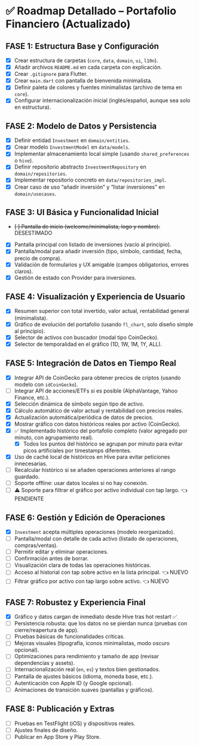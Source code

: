 # ✅ Roadmap Detallado – Portafolio Financiero (Actualizado)

## FASE 1: Estructura Base y Configuración

- [x] Crear estructura de carpetas (`core`, `data`, `domain`, `ui`, `l10n`).
- [x] Añadir archivos `README.md` en cada carpeta con explicación.
- [x] Crear `.gitignore` para Flutter.
- [x] Crear `main.dart` con pantalla de bienvenida minimalista.
- [x] Definir paleta de colores y fuentes minimalistas (archivo de tema en `core`).
- [x] Configurar internacionalización inicial (inglés/español, aunque sea solo en estructura).

## FASE 2: Modelo de Datos y Persistencia

- [x] Definir entidad `Investment` en `domain/entities`.
- [x] Crear modelo `InvestmentModel` en `data/models`.
- [x] Implementar almacenamiento local simple (usando `shared_preferences` o `hive`).
- [x] Definir repositorio abstracto `InvestmentRepository` en `domain/repositories`.
- [x] Implementar repositorio concreto en `data/repositories_impl`.
- [x] Crear caso de uso “añadir inversión” y “listar inversiones” en `domain/usecases`.

## FASE 3: UI Básica y Funcionalidad Inicial

- ~~[ ] Pantalla de inicio (welcome/minimalista, logo y nombre).~~ DESESTIMADO
- [x] Pantalla principal con listado de inversiones (vacío al principio).
- [x] Pantalla/modal para añadir inversión (tipo, símbolo, cantidad, fecha, precio de compra).
- [x] Validación de formularios y UX amigable (campos obligatorios, errores claros).
- [x] Gestión de estado con Provider para inversiones.

## FASE 4: Visualización y Experiencia de Usuario

- [x] Resumen superior con total invertido, valor actual, rentabilidad general (minimalista).
- [x] Gráfico de evolución del portafolio (usando `fl_chart`, solo diseño simple al principio).
- [x] Selector de activos con buscador (modal tipo CoinGecko).
- [x] Selector de temporalidad en el gráfico (1D, 1W, 1M, 1Y, ALL).

## FASE 5: Integración de Datos en Tiempo Real

- [x] Integrar API de CoinGecko para obtener precios de criptos (usando modelo con `idCoinGecko`).
- [ ] Integrar API de acciones/ETFs si es posible (AlphaVantage, Yahoo Finance, etc.).
- [x] Selección dinámica de símbolo según tipo de activo.
- [x] Cálculo automático de valor actual y rentabilidad con precios reales.
- [x] Actualización automática/periódica de datos de precios.
- [x] Mostrar gráfico con datos históricos reales por activo (CoinGecko).
- [x] ✅ Implementado histórico del portafolio completo (valor agregado por minuto, con agrupamiento real).
  - [x] Todos los puntos del histórico se agrupan por minuto para evitar picos artificiales por timestamps diferentes.
- [x] Uso de caché local de históricos en Hive para evitar peticiones innecesarias.
- [ ] Recalcular histórico si se añaden operaciones anteriores al rango guardado.
- [ ] Soporte offline: usar datos locales si no hay conexión.
- [ ] ⚠️ Soporte para filtrar el gráfico por activo individual con tap largo. 👈 PENDIENTE

## FASE 6: Gestión y Edición de Operaciones

- [x] `Investment` acepta múltiples operaciones (modelo reorganizado).
- [ ] Pantalla/modal con detalle de cada activo (listado de operaciones, compras/ventas).
- [ ] Permitir editar y eliminar operaciones.
- [ ] Confirmación antes de borrar.
- [ ] Visualización clara de todas las operaciones históricas.
- [ ] Acceso al historial con tap sobre activo en la lista principal. 👈 NUEVO
- [ ] Filtrar gráfico por activo con tap largo sobre activo. 👈 NUEVO

## FASE 7: Robustez y Experiencia Final

- [x] Gráfico y datos cargan de inmediato desde Hive tras hot restart ✅
- [ ] Persistencia robusta: que los datos no se pierdan nunca (pruebas con cierre/reapertura de app).
- [ ] Pruebas básicas de funcionalidades críticas.
- [ ] Mejoras visuales (tipografía, iconos minimalistas, modo oscuro opcional).
- [ ] Optimizaciones para rendimiento y tamaño de app (revisar dependencias y assets).
- [ ] Internacionalización real (`en`, `es`) y textos bien gestionados.
- [ ] Pantalla de ajustes básicos (idioma, moneda base, etc.).
- [ ] Autenticación con Apple ID (y Google opcional).
- [ ] Animaciones de transición suaves (pantallas y gráficos).

## FASE 8: Publicación y Extras

- [ ] Pruebas en TestFlight (iOS) y dispositivos reales.
- [ ] Ajustes finales de diseño.
- [ ] Publicar en App Store y Play Store.
